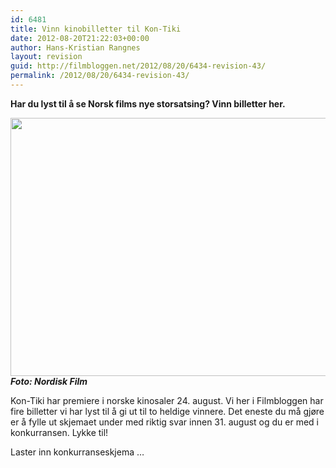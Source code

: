 ```yaml
---
id: 6481
title: Vinn kinobilletter til Kon-Tiki
date: 2012-08-20T21:22:03+00:00
author: Hans-Kristian Rangnes
layout: revision
guid: http://filmbloggen.net/2012/08/20/6434-revision-43/
permalink: /2012/08/20/6434-revision-43/
---
```

**Har du lyst til å se Norsk films nye storsatsing? Vinn billetter her.**<!--more-->

  
<a href="http://filmbloggen.net/2012/08/20/vinn-kinobilletter-til-kon-tiki/kontiki/" rel="attachment wp-att-6435"><img class="alignnone size-large wp-image-6435" src="http://filmbloggen.net/wp-content/uploads//2012/08/kontiki-620x413.jpg" alt="" width="620" height="413" /></a>  
**_Foto: Nordisk Film_**

Kon-Tiki har premiere i norske kinosaler 24. august. Vi her i Filmbloggen har fire billetter vi har lyst til å gi ut til to heldige vinnere. Det eneste du må gjøre er å fylle ut skjemaet under med riktig svar innen 31. august og du er med i konkurransen. Lykke til!

Laster inn konkurranseskjema &#8230;